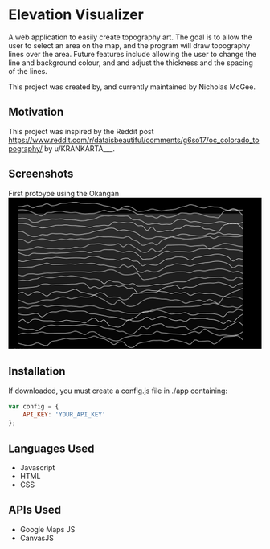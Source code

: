 # Elevation Visualizer
A web application to easily create topography art. The goal is to allow the user to select an area on the map, and the program will draw topography lines over the area. Future features include allowing the user to change the line and background colour, and and adjust the thickness and the spacing of the lines.

This project was created by, and currently maintained by Nicholas McGee.
## Motivation
This project was inspired by the Reddit post https://www.reddit.com/r/dataisbeautiful/comments/g6so17/oc_colorado_topography/ by u/KRANKARTA___. 
## Screenshots
First protoype using the Okangan
![Okangagan Prototype Image](img/protoV1.png?raw=true "Prototype V1")
## Installation
If downloaded, you must create a config.js file in ./app containing:
```javascript
var config = {
    API_KEY: 'YOUR_API_KEY'
};
```
## Languages Used
* Javascript
* HTML
* CSS
## APIs Used
* Google Maps JS
* CanvasJS
